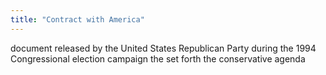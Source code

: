 ```yaml
---
title: "Contract with America"
---
```

document released by the United States Republican Party during the 1994 Congressional election campaign
the set forth the conservative agenda

